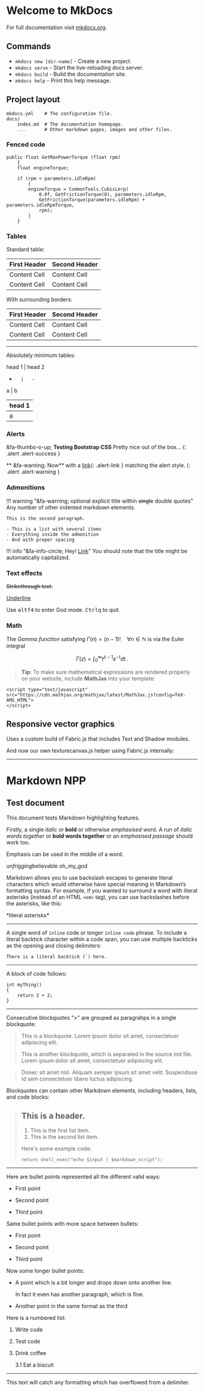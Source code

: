 # Welcome to MkDocs

For full documentation visit [mkdocs.org](http://mkdocs.org).

## Commands

* `mkdocs new [dir-name]` - Create a new project.
* `mkdocs serve` - Start the live-reloading docs server.
* `mkdocs build` - Build the documentation site.
* `mkdocs help` - Print this help message.

## Project layout

    mkdocs.yml    # The configuration file.
    docs/
        index.md  # The documentation homepage.
        ...       # Other markdown pages, images and other files.

### Fenced code

```
public float GetMaxPowerTorque (float rpm)
	{
	float engineTorque;

	if (rpm < parameters.idleRpm)
		{
		engineTorque = CommonTools.CubicLerp(
			0.0f, GetFrictionTorque(0), parameters.idleRpm,
			GetFrictionTorque(parameters.idleRpm) + parameters.idleRpmTorque,
			rpm);
		}
	}
```

### Tables

Standard table:

First Header  | Second Header
------------- | -------------
Content Cell  | Content Cell
Content Cell  | Content Cell

With surrounding borders:

| First Header  | Second Header |
| ------------- | ------------- |
| Content Cell  | Content Cell  |
| Content Cell  | Content Cell  |

***

Absolutely minimum tables:

head 1 	| 	head 2
-		|	-
a		|	b

|head 1|
|-|
|a|

### Alerts

&fa-thumbs-o-up; **Testing Bootstrap CSS** Pretty nice out of the box...
{: .alert .alert-success }

** &fa-warning; Now** with a [link](#){: .alert-link } matching the alert style.
{: .alert .alert-warning }

### Admonitions

!!! warning "&fa-warning; optional explicit title within <del>single</del> double quotes"
    Any number of other indented markdown elements.

    This is the second paragraph.

	- This is a list with several items
	- Everything inside the admonition
	- And with proper spacing

!!! info "&fa-info-circle; Hey! [Link](#)"
    You should note that the title might be automatically capitalized.

### Text effects

<del>Strikethrough text.</del>

<u>Underline</u>

Use <kbd>alt</kbd><kbd>f4</kbd> to enter God mode. <kbd>Ctrl</kbd><kbd>q</kbd> to quit.

### Math

The *Gamma function* satisfying $\Gamma(n) = (n-1)!\quad\forall n\in\mathbb N$ is via the Euler integral

$$
\Gamma(z) = \int_0^\infty t^{z-1}e^{-t}dt\,.
$$

> **Tip:** To make sure mathematical expressions are rendered properly on your website, include **MathJax** into your template:

```
<script type="text/javascript" src="https://cdn.mathjax.org/mathjax/latest/MathJax.js?config=TeX-AMS_HTML">
</script>
```

## Responsive vector graphics

Uses a custom build of Fabric.js that includes Text and Shadow modules.

<canvas id="c" class="img-responsive" width="500px" height="300px">
</canvas>
<script type="text/javascript">
	var drawCanvas = function ()
	{
		var canvas = new fabric.StaticCanvas('c');
		$('#c').css("height", "auto");

		canvas.add(
			new fabric.Rect({ top: 0, left: 0, width: 100, height: 100, fill: '#f55' }),
			new fabric.Circle({ top: 0, left: 450, radius: 50, fill: 'green' }),
			new fabric.Triangle({ top: 200, left: 200, width: 100, height: 100, fill: 'yellow' })
		);

	}

	if (window.addEventListener) window.addEventListener('load', drawCanvas, false);
	else if (window.attachEvent) window.attachEvent('onload', drawCanvas);
</script>

And now our own texturecanvas.js helper using Fabric.js internally:

<canvas id="fig1" class="img-responsive" width="300px" height="250px">
</canvas>
<script type="text/javascript">
	var drawCanvas = function ()
		{
		var canvas = new texturecanvas(
			{
			canvasId: 'fig1',
			width: 18,
			height: 14,
			fill: '#AAA',
			});


		canvas.Line([ 4, 3, 15, 3],
			{
			stroke: "#000",
			strokeWidth: 3,
			});

		canvas.Circle([9, 7, 0.25], { fill: 'green' });
		canvas.Rect([4, 3, 11, 1], { fill: "yellow" });
		canvas.Circle([4, 3, 0.25], { fill: 'blue' });
		canvas.Circle([15, 3, 0.25], { fill: 'cyan' });

		canvas.Rect([0, 0, 18, 14], { fill: "transparent", stroke: "magenta", strokeWidth: 3 });
		};

	if (window.addEventListener) window.addEventListener('load', drawCanvas, false);
	else if (window.attachEvent) window.attachEvent('onload', drawCanvas);
</script>


----

# Markdown NPP

## Test document

This document tests Markdown highlighting features.

Firstly, a single *italic* or **bold** or otherwise _emphasised_ word.
A run of *italic words together* or **bold words together** or an _emphasised passage_ should work too.

Emphasis can be used in the middle of a word:

un*frigging*believable  oh_my_god

Markdown allows you to use backslash escapes to generate literal characters which would otherwise have special meaning in Markdown’s formatting syntax. For example, if you wanted to surround a word with literal asterisks (instead of an HTML `<em>` tag), you can use backslashes before the asterisks, like this:

\*literal asterisks\*

----

A single word of `inline` code or longer `inline code` phrase.
To include a literal backtick character within a code span,
you can use multiple backticks as the opening and closing delimiters:

``There is a literal backtick (`) here.``

----

A block of code follows:

	int myThing()
	{
		return 2 + 2;
	}

----

Consecutive blockquotes "\>" are grouped as paragrahps in a single blockquote:

> This is a blockquote. Lorem ipsum dolor sit amet,
> consectetuer adipiscing elit.

> This is another blockquote, which is separated in the source md file. Lorem ipsum dolor sit amet,
consectetuer adipiscing elit.


> Donec sit amet nisl. Aliquam semper ipsum sit amet velit. Suspendisse
id sem consectetuer libero luctus adipiscing.

Blockquotes can contain other Markdown elements, including headers, lists, and code blocks:

> ## This is a header.
>
> 1.   This is the first list item.
> 2.   This is the second list item.
>
> Here's some example code:
>
>     return shell_exec("echo $input | $markdown_script");

----

Here are bullet points represented all the different valid ways:

* First point
+ Second point
- Third point

Same bullet points with more space between bullets:

* First point

+ Second point

- Third point

Now some longer bullet points:

- 	A point which is a bit longer and
	drops down onto another line.

	In fact it even has another paragraph, which is fine.

-	Another point in the same format as the third

Here is a numbered list:

1. Write code
2. Test code
3. Drink coffee

	3.1 Eat a biscuit

----

This text will catch any formatting which has overflowed from a delimiter.